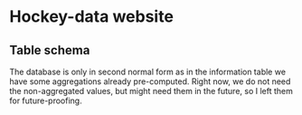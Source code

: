# Hockey-data website
## Table schema
The database is only in second normal form as in the information table we have some aggregations already pre-computed. Right now, we do not need the non-aggregated values, but might need them in the future, so I left them for future-proofing.
